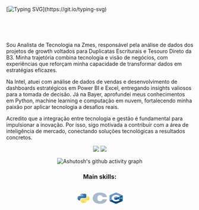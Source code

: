 
[![Typing SVG](https://readme-typing-svg.herokuapp.com?font=Fira+Code&weight=300&size=50&duration=4000&pause=1000&color=ff6c8f&center=true&vCenter=true&random=false&width=1000&lines=Hello!+I'm+Gi+%3A%29;Welcome!!)](https://git.io/typing-svg)

<br>
<br>
<br>

Sou Analista de Tecnologia na Zmes, responsável pela análise de dados dos projetos de growth voltados para Duplicatas Escriturais e Tesouro Direto da B3. Minha trajetória combina tecnologia e visão de negócios, com experiências que reforçam minha capacidade de transformar dados em estratégias eficazes.

Na Intel, atuei com análise de dados de vendas e desenvolvimento de dashboards estratégicos em Power BI e Excel, entregando insights valiosos para a tomada de decisão. Já na Bayer, aprofundei meus conhecimentos em Python, machine learning e computação em nuvem, fortalecendo minha paixão por aplicar tecnologia a desafios reais.

Acredito que a integração entre tecnologia e gestão é fundamental para impulsionar a inovação. Por isso, sigo motivada a contribuir com a área de inteligência de mercado, conectando soluções tecnológicas a resultados concretos.

<div align="center" >
<div> 
  <a href = "mailto:giovanadosanjos49@gmail.com"><img src="https://img.shields.io/badge/-Gmail-%23333?style=for-the-badge&logo=gmail&logoColor=white" target="_blank"></a>
  <a href="https://www.linkedin.com/in/giovana-dos-anjos-993b26195/?locale=en_US" target="_blank"><img src="https://img.shields.io/badge/-LinkedIn-%230077B5?style=for-the-badge&logo=linkedin&logoColor=white" target="_blank"></a> 

</div>

<div align="center" >
   
![Ashutosh's github activity graph](https://ssr-contributions-svg.vercel.app/_/GiAnjos?chart=3dbar&gap=0.6&scale=2&flatten=2&animation=wave&animation_duration=1&animation_delay=0.05&animation_amplitude=20&animation_frequency=0.5&animation_wave_center=10_0&format=svg&weeks=30&theme=pink) 

</div>

<div align="center" >
  
### Main skills:
<div style="display: inline_block"><br>
  <img align="center" alt="Gi-Python" height="30" width="40" src="https://raw.githubusercontent.com/devicons/devicon/master/icons/python/python-original.svg">
  <img align="center" alt="Gi-C" height="30" width="40" src="https://raw.githubusercontent.com/devicons/devicon/master/icons/c/c-original.svg">
  <img align="center" alt="Gi-C++" height="30" width="40" src="https://raw.githubusercontent.com/devicons/devicon/master/icons/cplusplus/cplusplus-original.svg">

</div>

<br> 

</div>


<div align="center">
  
<br>

<br>

